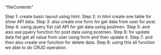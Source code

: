 "fileContents"

Step 1: create basic layout using html.
Step 2: in html create one table for show API data.
Step 3: also create one form for get data from user for post.
Step 4: using jquery fist call API for get data using postmen.
Step 5: and also use jquery function for post data using postmen.
Step 6: for update data fist get all value from user using form and then update it.
Step 7: and then also create one function for delete data.
Step 8: using this all function we able to do CRUD operation. 
